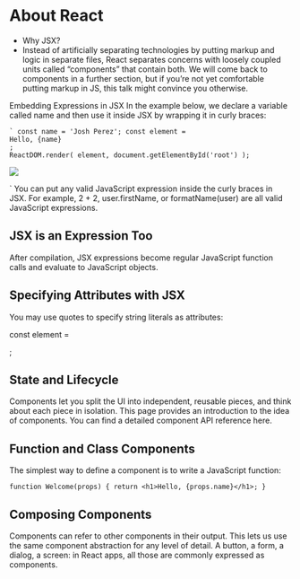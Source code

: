 # About React
- Why JSX?
- Instead of artificially separating technologies by putting markup and logic in separate files, React separates concerns with loosely coupled units called “components” that contain both. We will come back to components in a further section, but if you’re not yet comfortable putting markup in JS, this talk might convince you otherwise.

Embedding Expressions in JSX
In the example below, we declare a variable called name and then use it inside JSX by wrapping it in curly braces:


```
` const name = 'Josh Perez'; const element =
Hello, {name}
;
ReactDOM.render( element, document.getElementById('root') );
```

![](https://fiverr-res.cloudinary.com/images/q_auto,f_auto/gigs/144940123/original/fec77fb06f00a67584ed21d339e0e0abbab4f7ab/build-fix-web-apps-and-websites-with-js-react-and-python.jpg)




` You can put any valid JavaScript expression inside the curly braces in JSX. For example, 2 + 2, user.firstName, or formatName(user) are all valid JavaScript expressions.

## JSX is an Expression Too
After compilation, JSX expressions become regular JavaScript function calls and evaluate to JavaScript objects.

## Specifying Attributes with JSX
You may use quotes to specify string literals as attributes:

const element = <div tabIndex="0"></div>;

## State and Lifecycle
Components let you split the UI into independent, reusable pieces, and think about each piece in isolation. This page provides an introduction to the idea of components. You can find a detailed component API reference here.

## Function and Class Components
The simplest way to define a component is to write a JavaScript function:
```
function Welcome(props) { return <h1>Hello, {props.name}</h1>; }
```
## Composing Components
Components can refer to other components in their output. This lets us use the same component abstraction for any level of detail. A button, a form, a dialog, a screen: in React apps, all those are commonly expressed as components.